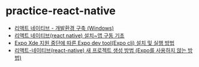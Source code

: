 # practice-react-native

-   [리액트 네이티브 - 개발환경 구축 (Windows)](https://mfact12.tistory.com/entry/%EB%A6%AC%EC%95%A1%ED%8A%B8-%EB%84%A4%EC%9D%B4%ED%8B%B0%EB%B8%8C-%EA%B0%9C%EB%B0%9C%ED%99%98%EA%B2%BD-%EA%B5%AC%EC%B6%95-Windows)
-   [리액트 네이티브(react native) 설치~앱 구동 기초](https://codinghub.tistory.com/47)
-   [Expo Xde 지원 중단에 따른 Expo dev tool(Expo cli) 설치 및 실행 방법](https://codinghub.tistory.com/48)
-   [리액트-네이티브(react-native) 새 프로젝트 생성 방법 (Expo를 사용하지 않는 방법)](https://codinghub.tistory.com/49)

